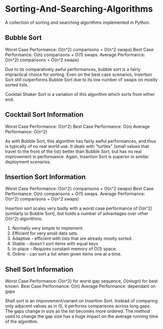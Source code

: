 # Sorting-And-Searching-Algorithms
A collection of sorting and searching algorithms implemented in Python.

## Bubble Sort

Worst Case Performance: O(n^2) comparisons + O(n^2 swaps)
Best Case Performance: O(n) comparisons + O(1) swaps.
Average Performance: O(n^2) comparisons + O(n^2 swaps)

Due to its comparatively awful performances, bubble sort is a fairly impractical choice for sorting. Even on the best
case scenarios, Insertion Sort still outperforms Bubble Sort due to its low number of swaps on mostly sorted lists.

Cocktail Shaker Sort is a variation of this algorithm which sorts from either end.

## Cocktail Sort Information

Worst Case Performance: O(n^2)
Best Case Performance: O(n)
Average Performance: O(n^2)

As with Bubble Sort, this algorithm has fairly awful performances, and thus is typically of no real world use. It deals
with "turtles" (small values that travel to the front of the list) better than Bubble Sort, but has no real improvement
in performance. Again, Insertion Sort is superior in similar deployment scenarios.

## Insertion Sort Information

Worst Case Performance: O(n^2) comparisons + O(n^2 swaps)
Best Case Performance: O(n) comparisons + O(1) swaps.
Average Performance: O(n^2) comparisons + O(n^2 swaps)

Insertion sort scales very badly with a worst case performance of O(n^2) (similarly to Bubble Sort), but holds a number
of advantages over other O(n^2) algorithms:
1. Normally very simple to implement.
2. Efficient for very small data sets.
3. Adaptive - efficient with lists that are already mostly sorted.
4. Stable - doesn't sort items with equal keys
5. In-place - Requires constant memory of O(1) space.
6. Online - can sort a list when given items one at a time.

## Shell Sort Information

Worst Case Performance: O(n^2) for worst gap sequence, O(nlogn) for best known.
Best Case Performance: O(n)
Average Performance: dependant on gaps

Shell sort is an improvement/variant on Insertion Sort. Instead of comparing only adjacent values as in IS, it performs
comparisons across long gaps. The gaps change in size as the list becomes more ordered. The method used to change the
gap size has a huge impact on the average running time of the algorithm.